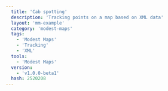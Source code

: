 ```yaml
---
  title: 'Cab spotting'
  description: 'Tracking points on a map based on XML data'
  layout: 'mm-example'
  category: 'modest-maps'
  tags:
    - 'Modest Maps'
    - 'Tracking'
    - 'XML'
  tools:
    - 'Modest Maps'
  version:
    - 'v1.0.0-beta1'
  hash: 2520208
---
```

